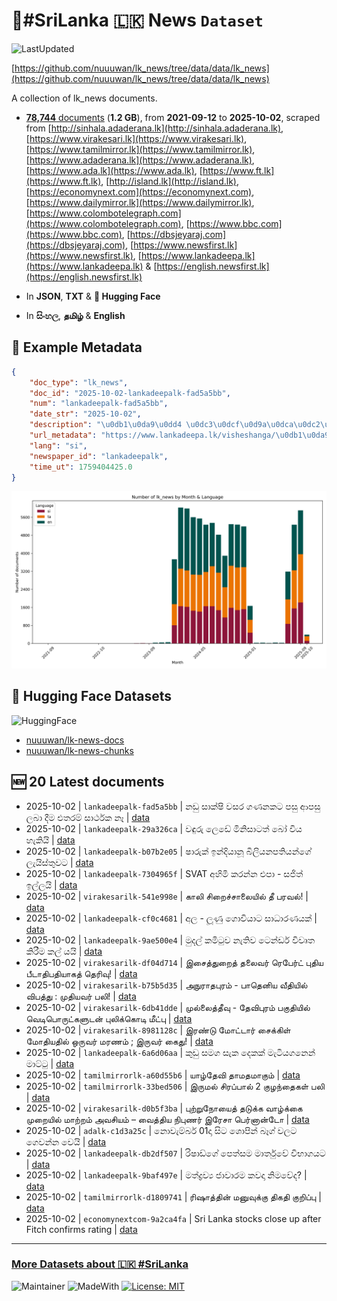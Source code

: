 # 📄#SriLanka 🇱🇰 News `Dataset`

![LastUpdated](https://img.shields.io/badge/last_updated-2025--10--02_17:00:40-green)

[https://github.com/nuuuwan/lk_news/tree/data/data/lk_news](https://github.com/nuuuwan/lk_news/tree/data/data/lk_news)

A collection of lk_news documents.

- [**78,744** documents](https://github.com/nuuuwan/lk_news/tree/data/data/lk_news) (**1.2 GB**), from **2021-09-12** to **2025-10-02**, scraped from [http://sinhala.adaderana.lk](http://sinhala.adaderana.lk), [https://www.virakesari.lk](https://www.virakesari.lk), [https://www.tamilmirror.lk](https://www.tamilmirror.lk), [https://www.adaderana.lk](https://www.adaderana.lk), [https://www.ada.lk](https://www.ada.lk), [https://www.ft.lk](https://www.ft.lk), [http://island.lk](http://island.lk), [https://economynext.com](https://economynext.com), [https://www.dailymirror.lk](https://www.dailymirror.lk), [https://www.colombotelegraph.com](https://www.colombotelegraph.com), [https://www.bbc.com](https://www.bbc.com), [https://dbsjeyaraj.com](https://dbsjeyaraj.com), [https://www.newsfirst.lk](https://www.newsfirst.lk), [https://www.lankadeepa.lk](https://www.lankadeepa.lk) & [https://english.newsfirst.lk](https://english.newsfirst.lk)

- In **JSON**, **TXT** & **🤗 Hugging Face**

- In **සිංහල**, **தமிழ்** & **English**

## 📝 Example Metadata

```json
{
    "doc_type": "lk_news",
    "doc_id": "2025-10-02-lankadeepalk-fad5a5bb",
    "num": "lankadeepalk-fad5a5bb",
    "date_str": "2025-10-02",
    "description": "\u0db1\u0da9\u0dd4 \u0dc3\u0dcf\u0d9a\u0dca\u0dc2\u0dd2 \u0dc0\u0dc3\u0dbb \u0d9c\u0dab\u0db1\u0d9a\u0da7 \u0db4\u0dc3\u0dd4 \u0d86\u0db4\u0dc3\u0dd4 \u0dbd\u0db6\u0dcf \u0daf\u0dd3\u0db8 \u0d91\u0dad\u0dbb\u0db8\u0dca \u0dc3\u0dcf\u0dbb\u0dca\u0dae\u0d9a \u0db1\u0dd1",
    "url_metadata": "https://www.lankadeepa.lk/visheshanga/\u0db1\u0da9-\u0dc3\u0d9a\u0dc2-\u0dc0\u0dc3\u0dbb-\u0d9c\u0dab\u0db1\u0d9a\u0da7-\u0db4\u0dc3-\u0d86\u0db4\u0dc3-\u0dbd\u0db6-\u0daf\u0db8-\u0d91\u0dad\u0dbb\u0db8-\u0dc3\u0dbb\u0dae\u0d9a-\u0db1/26-680654",
    "lang": "si",
    "newspaper_id": "lankadeepalk",
    "time_ut": 1759404425.0
}
```

![Chart](https://raw.githubusercontent.com/nuuuwan/lk_news/refs/heads/data/data/lk_news/docs_by_month_and_lang.png)

## 🤗 Hugging Face Datasets

![HuggingFace](https://img.shields.io/badge/-HuggingFace-FDEE21?style=for-the-badge&logo=HuggingFace)

- [nuuuwan/lk-news-docs](https://huggingface.co/datasets/nuuuwan/lk-news-docs)
- [nuuuwan/lk-news-chunks](https://huggingface.co/datasets/nuuuwan/lk-news-chunks)

## 🆕 20 Latest documents

- 2025-10-02 | `lankadeepalk-fad5a5bb` | නඩු සාක්ෂි වසර ගණනකට පසු ආපසු ලබා දීම එතරම් සාර්ථක නෑ | [data](https://github.com/nuuuwan/lk_news/tree/data/data/lk_news/2020s/2025/2025-10-02-lankadeepalk-fad5a5bb)
- 2025-10-02 | `lankadeepalk-29a326ca` | වඳුරු ලෙඩේ මිනිසාටත් බෝ විය හැකියි | [data](https://github.com/nuuuwan/lk_news/tree/data/data/lk_news/2020s/2025/2025-10-02-lankadeepalk-29a326ca)
- 2025-10-02 | `lankadeepalk-b07b2e05` | ෂාරුක් ඉන්දියානූ බිලියනපතියන්ගේ ලැයිස්තුවට | [data](https://github.com/nuuuwan/lk_news/tree/data/data/lk_news/2020s/2025/2025-10-02-lankadeepalk-b07b2e05)
- 2025-10-02 | `lankadeepalk-7304965f` | SVAT අහිමි කරන්න එපා - සජිත් ඉල්ලයි | [data](https://github.com/nuuuwan/lk_news/tree/data/data/lk_news/2020s/2025/2025-10-02-lankadeepalk-7304965f)
- 2025-10-02 | `virakesarilk-541e998e` | காலி சிறைச்சாலையில் தீ பரவல்! | [data](https://github.com/nuuuwan/lk_news/tree/data/data/lk_news/2020s/2025/2025-10-02-virakesarilk-541e998e)
- 2025-10-02 | `lankadeepalk-cf0c4681` | අල - ලූණු ගොවියාට සාධාරණයක් | [data](https://github.com/nuuuwan/lk_news/tree/data/data/lk_news/2020s/2025/2025-10-02-lankadeepalk-cf0c4681)
- 2025-10-02 | `lankadeepalk-9ae500e4` | මුදල් කමිටුව නැතිව ටෙන්ඩර් විවෘත කිරීම කල් යයි | [data](https://github.com/nuuuwan/lk_news/tree/data/data/lk_news/2020s/2025/2025-10-02-lankadeepalk-9ae500e4)
- 2025-10-02 | `virakesarilk-df04d714` | இசைத்துறைத் தலைவர் ரெபேர்ட் புதிய பீடாதிபதியாகத் தெரிவு! | [data](https://github.com/nuuuwan/lk_news/tree/data/data/lk_news/2020s/2025/2025-10-02-virakesarilk-df04d714)
- 2025-10-02 | `virakesarilk-b75b5d35` | அநுராதபுரம் - பாதெனிய வீதியில் விபத்து : முதியவர் பலி! | [data](https://github.com/nuuuwan/lk_news/tree/data/data/lk_news/2020s/2025/2025-10-02-virakesarilk-b75b5d35)
- 2025-10-02 | `virakesarilk-6db41dde` | முல்லைத்தீவு - தேவிபுரம் பகுதியில் வெடிபொருட்களுடன் புலிக்கொடி மீட்பு | [data](https://github.com/nuuuwan/lk_news/tree/data/data/lk_news/2020s/2025/2025-10-02-virakesarilk-6db41dde)
- 2025-10-02 | `virakesarilk-8981128c` | இரண்டு மோட்டார் சைக்கிள் மோதியதில் ஒருவர் மரணம் ; இருவர் கைது! | [data](https://github.com/nuuuwan/lk_news/tree/data/data/lk_news/2020s/2025/2025-10-02-virakesarilk-8981128c)
- 2025-10-02 | `lankadeepalk-6a6d06aa` | කුඩු සමග සැක දෙකක් මැටියගනෙන් මාට්ටු | [data](https://github.com/nuuuwan/lk_news/tree/data/data/lk_news/2020s/2025/2025-10-02-lankadeepalk-6a6d06aa)
- 2025-10-02 | `tamilmirrorlk-a60d55b6` | யாழ்தேவி தாமதமாகும் | [data](https://github.com/nuuuwan/lk_news/tree/data/data/lk_news/2020s/2025/2025-10-02-tamilmirrorlk-a60d55b6)
- 2025-10-02 | `tamilmirrorlk-33bed506` | இருமல் சிரப்பால் 2 குழந்தைகள் பலி | [data](https://github.com/nuuuwan/lk_news/tree/data/data/lk_news/2020s/2025/2025-10-02-tamilmirrorlk-33bed506)
- 2025-10-02 | `virakesarilk-d0b5f3ba` | புற்றுநோயைத் தடுக்க வாழ்க்கை முறையில் மாற்றம் அவசியம் – வைத்திய நிபுணர் இரேசா பெர்னான்டோ | [data](https://github.com/nuuuwan/lk_news/tree/data/data/lk_news/2020s/2025/2025-10-02-virakesarilk-d0b5f3ba)
- 2025-10-02 | `adalk-c1d3a25c` | නොවැම්බර් 01දා සිට ශොපින් බෑග් වලට ගෙවන්න වෙයි | [data](https://github.com/nuuuwan/lk_news/tree/data/data/lk_news/2020s/2025/2025-10-02-adalk-c1d3a25c)
- 2025-10-02 | `lankadeepalk-db2df507` | රිෂාඩ්ගේ පෙත්සම මාර්තුවේ විභාගයට | [data](https://github.com/nuuuwan/lk_news/tree/data/data/lk_news/2020s/2025/2025-10-02-lankadeepalk-db2df507)
- 2025-10-02 | `lankadeepalk-9baf497e` | මත්ද්‍රව්‍ය ජාවාරම කවදා නිමවේද? | [data](https://github.com/nuuuwan/lk_news/tree/data/data/lk_news/2020s/2025/2025-10-02-lankadeepalk-9baf497e)
- 2025-10-02 | `tamilmirrorlk-d1809741` | ரிஷாத்தின் மனுவுக்கு திகதி குறிப்பு | [data](https://github.com/nuuuwan/lk_news/tree/data/data/lk_news/2020s/2025/2025-10-02-tamilmirrorlk-d1809741)
- 2025-10-02 | `economynextcom-9a2ca4fa` | Sri Lanka stocks close up after Fitch confirms rating | [data](https://github.com/nuuuwan/lk_news/tree/data/data/lk_news/2020s/2025/2025-10-02-economynextcom-9a2ca4fa)

---

### [More Datasets about 🇱🇰 #SriLanka](https://github.com/nuuuwan/lk_datasets)

![Maintainer](https://img.shields.io/badge/maintainer-nuuuwan-red)
![MadeWith](https://img.shields.io/badge/made_with-python-blue)
[![License: MIT](https://img.shields.io/badge/License-MIT-yellow.svg)](https://opensource.org/licenses/MIT)
